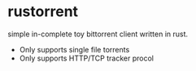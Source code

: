 # rustorrent
simple in-complete toy bittorrent client written in rust.
 - Only supports single file torrents
 - Only supports HTTP/TCP tracker procol